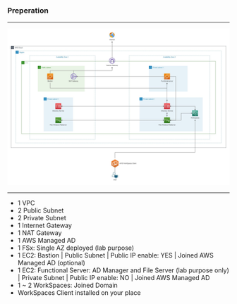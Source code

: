### Preperation
---
![FSx Windows File Server](../images/fsx-workspace-storage.jpg)  

---
- 1 VPC
- 2 Public Subnet
- 2 Private Subnet
- 1 Internet Gateway
- 1 NAT Gateway
- 1 AWS Managed AD
- 1 FSx: Single AZ deployed (lab purpose)
- 1 EC2: Bastion | Public Subnet | Public IP enable: YES | Joined AWS Managed AD (optional)
- 1 EC2: Functional Server: AD Manager and File Server (lab purpose only) | Private Subnet | Public IP enable: NO | Joined AWS Managed AD
- 1 ~ 2 WorkSpaces: Joined Domain
- WorkSpaces Client installed on your place